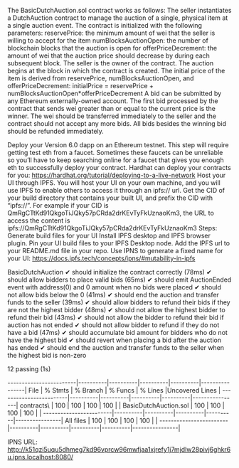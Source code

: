 The BasicDutchAuction.sol contract works as follows:
The seller instantiates a DutchAuction contract to manage the auction of a single, physical item at a single auction event. The contract is initialized with the following parameters: 
reservePrice: the minimum amount of wei that the seller is willing to accept for the item 
numBlocksAuctionOpen: the number of blockchain blocks that the auction is open for
offerPriceDecrement: the amount of wei that the auction price should decrease by during each subsequent block. 
The seller is the owner of the contract. 
The auction begins at the block in which the contract is created. 
The initial price of the item is derived from reservePrice, numBlocksAuctionOpen, and  offerPriceDecrement: initialPrice = reservePrice + numBlocksAuctionOpen*offerPriceDecrement 
A bid can be submitted by any Ethereum externally-owned account. 
The first bid processed by the contract that sends wei greater than or equal to the current price is the  winner. The wei should be transferred immediately to the seller and the contract should not accept  any more bids. All bids besides the winning bid should be refunded immediately. 

Deploy your Version 6.0 dapp on an Ethereum testnet.
This step will require getting test eth from a faucet.
Sometimes these faucets can be unreliable so you’ll have to keep searching online for a faucet that gives you enough eth to successfully deploy your contract.
Hardhat can deploy your contracts for you: https://hardhat.org/tutorial/deploying-to-a-live-network
Host your UI through IPFS. 
You will host your UI on your own machine, and you will use IPFS to enable others to access it through an ipfs:// url.
Get the CID of your build directory that contains your built UI, and prefix the CID with “ipfs://”.
For example if your CID is QmRgCTtKd91QkgoTiJQky57pCRda2drKEvTyFkUznaoKm3, the URL to access the content is ipfs://QmRgCTtKd91QkgoTiJQky57pCRda2drKEvTyFkUznaoKm3
Steps:
Generate build files for your UI
Install IPFS desktop and IPFS browser plugin.
Pin your UI build files to your IPFS Desktop node.
Add the IPFS url to your README.md file in your repo.
Use IPNS to generate a fixed name for your UI: https://docs.ipfs.tech/concepts/ipns/#mutability-in-ipfs

BasicDutchAuction
    ✔ should initialize the contract correctly (78ms)
    ✔ should allow bidders to place valid bids (65ms)
    ✔ should emit AuctionEnded event with address(0) and 0 amount when no bids were placed
    ✔ should not allow bids below the 0 (41ms)
    ✔ should end the auction and transfer funds to the seller (39ms)
    ✔ should allow bidders to refund their bids if they are not the highest bidder (48ms)
    ✔ should not allow the highest bidder to refund their bid (43ms)
    ✔ should not allow the bidder to refund their bid if auction has not ended
    ✔ should not allow bidder to refund if they do not have a bid (47ms)
    ✔ should accumulate bid amount for bidders who do not have the highest bid
    ✔ should revert when placing a bid after the auction has ended
    ✔ should end the auction and transfer funds to the seller when the highest bid is non-zero


  12 passing (1s)

------------------------|----------|----------|----------|----------|----------------|
File                    |  % Stmts | % Branch |  % Funcs |  % Lines |Uncovered Lines |
------------------------|----------|----------|----------|----------|----------------|
 contracts\             |      100 |      100 |      100 |      100 |                |
  BasicDutchAuction.sol |      100 |      100 |      100 |      100 |                |
------------------------|----------|----------|----------|----------|----------------|
All files               |      100 |      100 |      100 |      100 |                |
------------------------|----------|----------|----------|----------|----------------|


IPNS URL: http://k51qzi5uqu5dhmeg7kd96vprcw96mwfjaa1xjrefy1j7mjdlw28pivj6ghkr6u.ipns.localhost:8080/